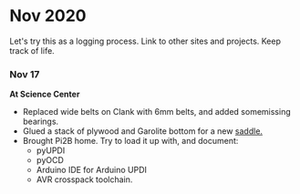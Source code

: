 # Nov 2020

Let's try this as a logging process.  Link to other sites and projects. Keep track of life.


### Nov 17

**At Science Center**
- Replaced wide belts on Clank with 6mm belts, and added somemissing bearings.
- Glued a stack of plywood and Garolite bottom for a new [saddle.](https://roberthart56.github.io/SCFAB/SC_lab/Projects/rotating_saddle/index.html)
- Brought Pi2B home.  Try to load it up with, and document:
  - pyUPDI
  - pyOCD
  - Arduino IDE for Arduino UPDI
  - AVR crosspack toolchain.


